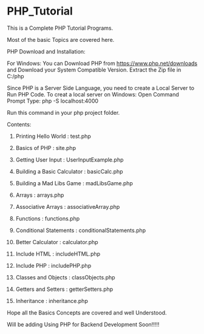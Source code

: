 # PHP_Tutorial

This is a Complete PHP Tutorial Programs. 

Most of the basic Topics are covered here. 

PHP Download and Installation:

For Windows:
  You can Download PHP from https://www.php.net/downloads and Download your System Compatible Version. 
  Extract the Zip file in C:/php
 
Since PHP is a Server Side Language, you need to create a Local Server to Run PHP Code. 
To creat a local server on Windows:
  Open Command Prompt
  Type: php -S localhost:4000
  
  Run this command in your php project folder.
  
Contents:

1. Printing Hello World                  :     test.php

2. Basics of PHP                         :     site.php

3. Getting User Input                    :     UserInputExample.php

4. Building a Basic Calculator           :     basicCalc.php

5. Building a Mad Libs Game              :     madLibsGame.php

6. Arrays                                :     arrays.php

7. Associative Arrays                    :     associativeArray.php

8. Functions                             :     functions.php

9. Conditional Statements                :     conditionalStatements.php

10. Better Calculator                    :     calculator.php

11. Include HTML                         :     includeHTML.php

12. Include PHP                          :     includePHP.php

13. Classes and Objects                  :     classObjects.php

14. Getters and Setters                  :     getterSetters.php

15. Inheritance                          :     inheritance.php



Hope all the Basics Concepts are covered and well Understood.


Will be adding Using PHP for Backend Development Soon!!!!!
